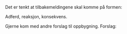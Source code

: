 Det er tenkt at tilbakemeldingene skal komme på formen:

Adferd, reaksjon, konsekvens.

Gjerne kom med andre forslag til oppbygning. Forslag:
